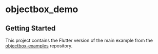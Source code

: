 # objectbox_demo

## Getting Started

This project contains the Flutter version of the main example from the [objectbox-examples](https://github.com/objectbox/objectbox-examples) repository.
